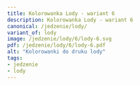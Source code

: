 ```yaml
---
title: Kolorowanka Lody - wariant 6
description: Kolorowanka Lody - wariant 6
canonical: /jedzenie/lody/
variant_of: lody
image: /jedzenie/lody/6/lody-6.svg
pdf: /jedzenie/lody/6/lody-6.pdf
alt: "Kolorowanki do druku lody"
tags:
- jedzenie
- lody
---
```

